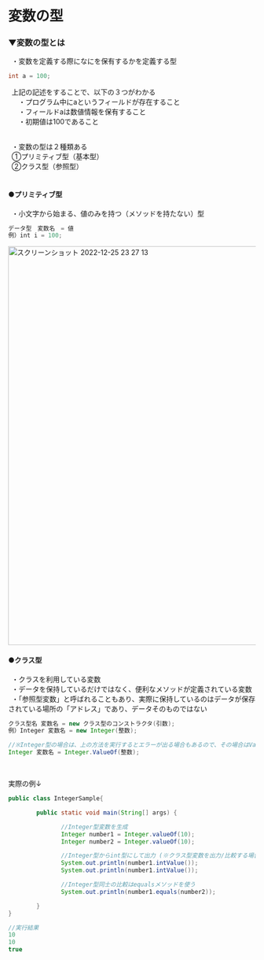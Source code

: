 # 変数の型

### ▼変数の型とは<br>
&ensp;・変数を定義する際になにを保有するかを定義する型<br>
```java
int a = 100;
```
&ensp;上記の記述をすることで、以下の３つがわかる<br>
&ensp;　・プログラム中にaというフィールドが存在すること<br>
&ensp;　・フィールドaは数値情報を保有すること<br>
&ensp;　・初期値は100であること<br>
<br>

&ensp;・変数の型は２種類ある<br>
&ensp;①プリミティブ型（基本型）<br>
&ensp;②クラス型（参照型）<br>
<br>


#### ●プリミティブ型
&ensp;・小文字から始まる、値のみを持つ（メソッドを持たない）型<br>
```java
データ型　変数名　= 値
例）int i = 100;
```
<img width="811" alt="スクリーンショット 2022-12-25 23 27 13" src="https://user-images.githubusercontent.com/81621944/209471838-eee08e40-c831-48a9-8922-707b60d71e47.png">
<br>


#### ●クラス型
&ensp;・クラスを利用している変数<br>
&ensp;・データを保持しているだけではなく、便利なメソッドが定義されている変数<br>
&ensp;・「参照型変数」と呼ばれることもあり、実際に保持しているのはデータが保存されている場所の「アドレス」であり、データそのものではない<br>
```java
クラス型名 変数名 = new クラス型のコンストラクタ(引数);
例）Integer 変数名 = new Integer(整数);

//※Integer型の場合は、上の方法を実行するとエラーが出る場合もあるので、その場合はValueOfメソッドを使う
Integer 変数名 = Integer.ValueOf(整数);
```
<br>

実際の例↓

```java
public class IntegerSample{

        public static void main(String[] args) {

               //Integer型変数を生成 
               Integer number1 = Integer.valueOf(10); 
               Integer number2 = Integer.valueOf(10);

               //Integer型からint型にして出力 (※クラス型変数を出力/比較する場合は、intValueメソッドやequalsメソッドなど、クラスに応じたメソッドを使う必要がある)
               System.out.println(number1.intValue()); 
               System.out.println(number1.intValue());

               //Integer型同士の比較はequalsメソッドを使う 
               System.out.println(number1.equals(number2));

        } 
}
```

```java
//実行結果
10
10
true
```

<br>


